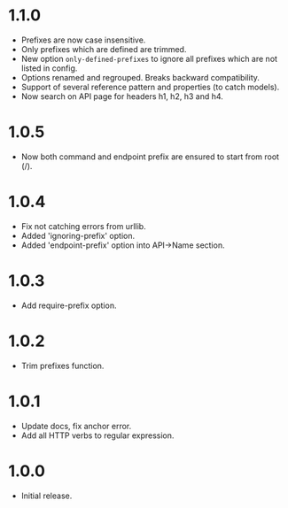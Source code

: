 # 1.1.0

-   Prefixes are now case insensitive.
-   Only prefixes which are defined are trimmed.
-   New option `only-defined-prefixes` to ignore all prefixes which are not listed in config.
-   Options renamed and regrouped. Breaks backward compatibility.
-   Support of several reference pattern and properties (to catch models).
-   Now search on API page for headers h1, h2, h3 and h4.

# 1.0.5

-   Now both command and endpoint prefix are ensured to start from root (/).

# 1.0.4

-   Fix not catching errors from urllib.
-   Added 'ignoring-prefix' option.
-   Added 'endpoint-prefix' option into API->Name section.

# 1.0.3

-   Add require-prefix option.

# 1.0.2

-   Trim prefixes function.

# 1.0.1

-   Update docs, fix anchor error.
-   Add all HTTP verbs to regular expression.

# 1.0.0

-   Initial release.

